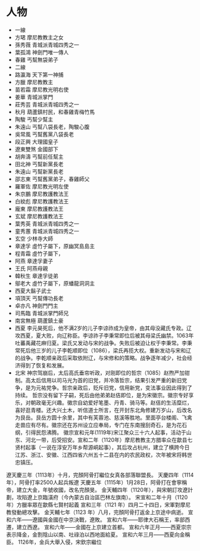 # 人物

* 一線
* 方珺 摩尼教教主之女
* 孫秀薇 青城派青城四秀之一
* 葉孤鴻 神劍門唯一傳人
* 春雞 丐幫無袋弟子
* 二線
* 路瀛海 天下第一神捕
* 方臘 摩尼教教主
* 苗若霜 摩尼教光明右使
* 姜華 青城派掌門
* 莊秀芸 青城派青城四秀之一
* 秋月 葫蘆鎮村民，和春雞青梅竹馬
* 陶駿 丐幫少幫主
* 朱遠山 丐幫八袋長老，陶駿心腹
* 吳常風 丐幫舊黨八袋長老
* 段正興 大理國皇子
* 遼東雙煞 金國部下
* 胡奔濤 丐幫前任幫主
* 田北神 丐幫新黨長老
* 朱遠山 丐幫新黨長老
* 邵志東 丐幫舊黨弟子，春雞師父
* 羅軍佐 摩尼教光明左使
* 朱京鵬 摩尼教護教法王
* 白紋彪 摩尼教護教法王
* 龐東 摩尼教護教法王
* 玄斌 摩尼教護教法王
* 葉秀英 青城派青城四秀之一
* 童秀蕙 青城派青城四秀之一
* 玄空 少林寺大師
* 章達孚 虛竹子屬下，原幽冥島島主
* 程青霜 虛竹子屬下，
* 阿燕 章達孚妻子
* 王氏 阿燕母親
* 韓秋生 章達孚徒弟
* 鄔老大 虛竹子屬下，原蟠龍洞洞主
* 西夏大鬍子武士
* 項頂天 丐幫傳功長老
* 卓亦凡 神劍門門主
* 司馬臨 青城派掌門師兄
* 南宮無極 葫蘆鎮土豪
* 西夏 李元昊死后，他不满2岁的儿子李谅祚成为皇帝，由其母没藏氏专政。辽攻西夏，夏大败，向辽称臣。李谅祚子李秉常即位后被其母梁氏幽禁。1063年吐蕃禹藏花麻归夏。梁氏又发动与宋的战争。失败后被迫让权于李秉常。李秉常死后他三岁的儿子李乾顺即位（1086），梁氏再揽大权。重新发动与宋和辽的战争。李乾顺亲政后采取依附辽，与宋修和的策略。战争逐年减少，社会经济得到了恢复和发展。
* 北宋 神宗驾崩后，太后高氏垂帘听政，对刚即位的哲宗（1085）赵煦严加钳制。高太后信用以司马光为首的旧党，并冷落哲宗，结果引发严重的新旧党争，是为元祐党争。哲宗亲政后，贬斥旧党，信用新党，变法事业因此得到了持续。 哲宗没有留下子嗣，死后由他弟弟赵佶即位，是为宋徽宗。徽宗专好享乐，对朝政毫无兴趣。徽宗自幼爱好笔墨、丹青、骑马等。赵佶的生活糜烂，喜好逛青楼。还大兴土木，听信道士所言，在开封东北角修建万岁山，后改名为艮岳。艮岳方圆十余里，其中有芙蓉池、慈溪等胜地。里面亭台楼阁、飞禽走兽应有尽有。徽宗还在苏州设立应奉局，专门在东南搜刮奇石，是为花石纲，引得民怨沸腾。 徽宗宣和元年\(1119年\)宋江聚众三十六人起事，活动于山东、河北一带，后受招安。宣和二年（1120年）摩尼教教主方腊率众在歙县七贤村起事（一说在淳安万年乡帮源峒起事），其后攻占杭州，建立了横跨今日江苏、浙江、安徽、江西四省六州五十二县在内的农民政权，次年被宋将韩世忠镇压。

遼天慶三年（1113年）十月，完顏阿骨打繼位女真各部落聯盟長。 天慶四年（1114年），阿骨打率2500人起兵叛遼 天慶五年（1115年）1月28日，阿骨打在會寧稱帝，建立大金，年號收國，改名完顏旻。 金天輔四年（1120年），與宋朝訂攻遼計劃，攻陷遼上京臨潢府（今內蒙古自治區巴林左旗南）。 宋宣和二年十月（1120年）方臘率眾在歙縣七賢村起義 宣和三年（1121 年）四月二十四日，宋軍對摩尼教發動總攻擊。 金天輔七年（1123 年）八月，完顏阿骨打返金上京途中病逝。 宣和六年——遼國與金國在中京決戰，遼敗。 宣和六年——耶律大石稱王，率部西遷，建立西遼。 宣和六年——金國在上京建立首都。 宣和六年正月——西夏崇宗表示降金，金割陰山以南、吐祿泊以西地面給夏。 宣和六年三月——西夏向金稱臣。 1126年，金兵大舉入侵，宋欽宗繼位

